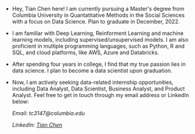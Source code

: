 - Hey, Tian Chen here! I am currently pursuing a Master's degree from Columbia University in Quantatitative Methods in the Social Sciences with a focus on Data Science. Plan to graduate in December, 2022.
- I am familiar with Deep Learning, Reinforment Learning and machine learning models, including supervised/unsupervised models. I am also proficient in multiple programming languages, such as Python, R and SQL, and cloud platforms, like AWS, Azure and Databricks.
- After spending four years in college, I find that my true passion lies in data science. I plan to become a data scientist upon graduation.
- Now, I am actively seeking data-related internship opportunities, including Data Analyst, Data Scientist, Business Analyst, and Product Analyst. Feel free to get in touch through my email address or LinkedIn below:

  _Email: tc3147@columbia.edu_

  _LinkedIn: [Tian Chen](www.linkedin.com/in/tian-chen-7a2901198)_
